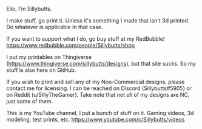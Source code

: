 Ello, I’m Sillybutts.


I make stuff, go print it. Unless it's something I made that isn't 3d printed. Do whatever is applicable in that case. 

If you want to support what I do, go buy stuff at my RedBubble! https://www.redbubble.com/people/Sillybutts/shop

I put my printables on Thingiverse (https://www.thingiverse.com/sillybutts/designs), but that site sucks. So my stuff is also here on GitHub.

If you wish to print and sell any of my Non-Commercial designs, please contact me for licensing. I can be reached on Discord (Sillybutts#5905) or on Reddit (u/SillyTheGamer). Take note that not *all* of my designs are NC, just some of them. 

This is my YouTube channel, I put a bunch of stuff on it. Gaming videos, 3d modeling, test prints, etc. https://www.youtube.com/c/Sillybutts/videos
